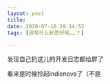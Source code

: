 ```yaml
---
layout: post
title: 
date: 2020-07-16 19:14:52
tags: [该写什么标签好呢……？]

---
```

发现自己扔这儿的开发日志都给屏了

看来是时候捡起indienova了（不是